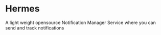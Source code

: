 # Hermes

A light weight opensource Notification Manager Service where you can send and track notifications
